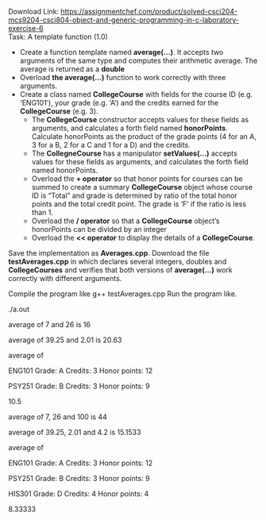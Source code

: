 Download Link: https://assignmentchef.com/product/solved-csci204-mcs9204-csci804-object-and-generic-programming-in-c-laboratory-exercise-6
<br>
Task: A template function (1.0)




<ul>

 <li>Create a function template named <strong>average(…)</strong>. It accepts two arguments of the same type and computes their arithmetic average. The average is returned as a <strong>double </strong></li>

 <li>Overload <strong>the average(…)</strong> function to work correctly with three arguments.</li>

 <li>Create a class named <strong>CollegeCourse</strong> with fields for the course ID (e.g. ‘ENG101’), your grade (e.g. ‘A’) and the credits earned for the <strong>CollegeCourse</strong> (e.g. 3). <strong> </strong>

  <ul>

   <li>The <strong>CollegeCourse</strong> constructor accepts values for these fields as arguments, and calculates a forth field named <strong>honorPoints</strong>. Calculate honorPoints as the product of the grade points (4 for an A, 3 for a B, 2 for a C and 1 for a D) and the credits.</li>

   <li>The <strong>CollegneCourse</strong> has a manipulator <strong>setValues(…)</strong> accepts values for these fields as arguments, and calculates the forth field named honorPoints.</li>

   <li>Overload the <strong>+ operator</strong> so that honor points for courses can be summed to create a summary <strong>CollegeCourse</strong> object whose course ID is “Total” and grade is determined by ratio of the total honor points and the total credit point. The grade is ‘F’ if the ratio is less than 1.</li>

   <li>Overload the <strong>/ operator</strong> so that a <strong>CollegeCourse</strong> object’s honorPoints can be divided by an integer</li>

   <li>Overload the <strong>&lt;&lt; operator</strong> to display the details of a <strong>CollegeCourse</strong>.</li>

  </ul></li>

</ul>




Save the implementation as <strong>Averages.cpp</strong>. Download the file <strong>testAverages.cpp</strong> in which declares several integers, doubles and <strong>CollegeCourses</strong> and verifies that both versions of <strong>average(…)</strong> work correctly with different arguments.




Compile the program like g++ testAverages.cpp  Run the program like.

./a.out




average of 7 and 26 is 16




average of 39.25 and 2.01 is 20.63




average of

ENG101 Grade: A Credits: 3 Honor points: 12

PSY251 Grade: B Credits: 3 Honor points: 9

10.5




average of 7, 26 and 100 is 44




average of 39.25, 2.01 and 4.2 is 15.1533




average of

ENG101 Grade: A Credits: 3 Honor points: 12

PSY251 Grade: B Credits: 3 Honor points: 9

HIS301 Grade: D Credits: 4 Honor points: 4

8.33333





